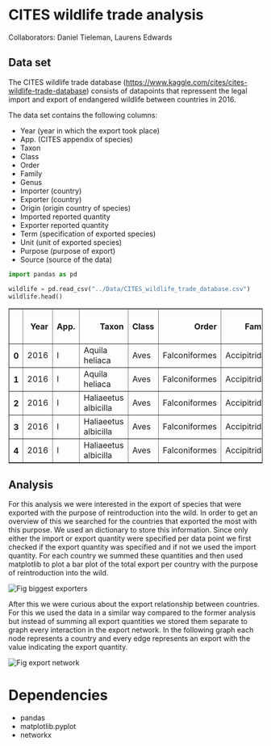 # CITES wildlife trade analysis

Collaborators: Daniel Tieleman, Laurens Edwards

## Data set

The CITES wildlife trade database (https://www.kaggle.com/cites/cites-wildlife-trade-database) consists of datapoints that repressent the legal import and export of endangered wildlife between countries in 2016. 

The data set contains the following columns:

- Year (year in which the export took place)
- App. (CITES appendix of species)
- Taxon
- Class 
- Order
- Family
- Genus
- Importer (country)
- Exporter (country)
- Origin (origin country of species)
- Imported reported quantity
- Exporter reported quantity
- Term (specification of exported species)
- Unit (unit of exported species)
- Purpose (purpose of export)
- Source (source of the data)



```python
import pandas as pd

wildlife = pd.read_csv("../Data/CITES_wildlife_trade_database.csv")
wildlife.head()
```




<div>
<style scoped>
    .dataframe tbody tr th:only-of-type {
        vertical-align: middle;
    }

    .dataframe tbody tr th {
        vertical-align: top;
    }

    .dataframe thead th {
        text-align: right;
    }
</style>
<table border="1" class="dataframe">
  <thead>
    <tr style="text-align: right;">
      <th></th>
      <th>Year</th>
      <th>App.</th>
      <th>Taxon</th>
      <th>Class</th>
      <th>Order</th>
      <th>Family</th>
      <th>Genus</th>
      <th>Importer</th>
      <th>Exporter</th>
      <th>Origin</th>
      <th>Importer reported quantity</th>
      <th>Exporter reported quantity</th>
      <th>Term</th>
      <th>Unit</th>
      <th>Purpose</th>
      <th>Source</th>
    </tr>
  </thead>
  <tbody>
    <tr>
      <th>0</th>
      <td>2016</td>
      <td>I</td>
      <td>Aquila heliaca</td>
      <td>Aves</td>
      <td>Falconiformes</td>
      <td>Accipitridae</td>
      <td>Aquila</td>
      <td>TR</td>
      <td>NL</td>
      <td>CZ</td>
      <td>NaN</td>
      <td>1.0</td>
      <td>bodies</td>
      <td>NaN</td>
      <td>T</td>
      <td>C</td>
    </tr>
    <tr>
      <th>1</th>
      <td>2016</td>
      <td>I</td>
      <td>Aquila heliaca</td>
      <td>Aves</td>
      <td>Falconiformes</td>
      <td>Accipitridae</td>
      <td>Aquila</td>
      <td>XV</td>
      <td>RS</td>
      <td>RS</td>
      <td>NaN</td>
      <td>1.0</td>
      <td>bodies</td>
      <td>NaN</td>
      <td>Q</td>
      <td>O</td>
    </tr>
    <tr>
      <th>2</th>
      <td>2016</td>
      <td>I</td>
      <td>Haliaeetus albicilla</td>
      <td>Aves</td>
      <td>Falconiformes</td>
      <td>Accipitridae</td>
      <td>Haliaeetus</td>
      <td>BE</td>
      <td>NO</td>
      <td>NaN</td>
      <td>NaN</td>
      <td>43.0</td>
      <td>feathers</td>
      <td>NaN</td>
      <td>S</td>
      <td>W</td>
    </tr>
    <tr>
      <th>3</th>
      <td>2016</td>
      <td>I</td>
      <td>Haliaeetus albicilla</td>
      <td>Aves</td>
      <td>Falconiformes</td>
      <td>Accipitridae</td>
      <td>Haliaeetus</td>
      <td>BE</td>
      <td>NO</td>
      <td>NaN</td>
      <td>NaN</td>
      <td>43.0</td>
      <td>specimens</td>
      <td>NaN</td>
      <td>S</td>
      <td>W</td>
    </tr>
    <tr>
      <th>4</th>
      <td>2016</td>
      <td>I</td>
      <td>Haliaeetus albicilla</td>
      <td>Aves</td>
      <td>Falconiformes</td>
      <td>Accipitridae</td>
      <td>Haliaeetus</td>
      <td>DK</td>
      <td>IS</td>
      <td>NaN</td>
      <td>700.0</td>
      <td>NaN</td>
      <td>specimens</td>
      <td>NaN</td>
      <td>S</td>
      <td>W</td>
    </tr>
  </tbody>
</table>
</div>



## Analysis

For this analysis we were interested in the export of species that were exported with the purpose of reintroduction into the wild. In order to get an overview of this we searched for the countries that exported the most with this purpose. We used an dictionary to store this information. Since only either the import or export quantity were specified per data point we first checked if the export quantity was specified and if not we used the import quantity. For each country we summed these quantities and then used matplotlib to plot a bar plot of the total export per country with the purpose of reintroduction into the wild.

![Fig biggest exporters](../Figures/biggest_exporters.png)

After this we were curious about the export relationship between countries. For this we used the data in a similar way compared to the former analysis but instead of summing all export quantities we stored them separate to graph every interaction in the export network. In the following graph each node represents a country and every edge represents an export with the value indicating the export quantity.

![Fig export network](../Figures/export_network.png)

# Dependencies

- pandas
- matplotlib.pyplot
- networkx
